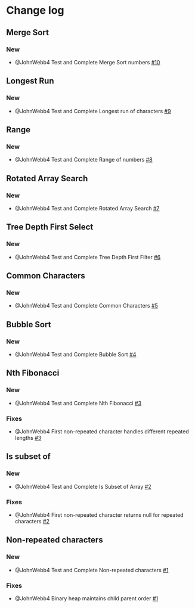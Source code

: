 # Change log
## Merge Sort
### New
- @JohnWebb4 Test and Complete Merge Sort numbers [#10](https://github.com/JohnWebb4/hrr31-toy-problems/pull/10)
## Longest Run
### New
- @JohnWebb4 Test and Complete Longest run of characters [#9](https://github.com/JohnWebb4/hrr31-toy-problems/pull/9)
## Range
### New
- @JohnWebb4 Test and Complete Range of numbers [#8](https://github.com/JohnWebb4/hrr31-toy-problems/pull/8)
## Rotated Array Search
### New
- @JohnWebb4 Test and Complete Rotated Array Search [#7](https://github.com/JohnWebb4/hrr31-toy-problems/pull/7)
## Tree Depth First Select
### New
- @JohnWebb4 Test and Complete Tree Depth First Filter [#6](https://github.com/JohnWebb4/hrr31-toy-problems/pull/6)
## Common Characters
### New
- @JohnWebb4 Test and Complete Common Characters [#5](https://github.com/JohnWebb4/hrr31-toy-problems/pull/5)
## Bubble Sort
### New
- @JohnWebb4 Test and Complete Bubble Sort [#4](https://github.com/JohnWebb4/hrr31-toy-problems/pull/4)
## Nth Fibonacci
### New
- @JohnWebb4 Test and Complete Nth Fibonacci [#3](https://github.com/JohnWebb4/hrr31-toy-problems/pull/3)
### Fixes
- @JohnWebb4 First non-repeated character handles different repeated lengths [#3](https://github.com/JohnWebb4/hrr31-toy-problems/pull/3)
## Is subset of
### New
- @JohnWebb4 Test and Complete Is Subset of Array [#2](https://github.com/JohnWebb4/hrr31-toy-problems/pull/2)
### Fixes
- @JohnWebb4 First non-repeated character returns null for repeated characters [#2](https://github.com/JohnWebb4/hrr31-toy-problems/pull/2)
## Non-repeated characters
### New
- @JohnWebb4 Test and Complete Non-repeated characters [#1](https://github.com/JohnWebb4/hrr31-toy-problems/pull/1)
### Fixes
- @JohnWebb4 Binary heap maintains child parent order [#1]((https://github.com/JohnWebb4/hrr31-toy-problems/pull/1))